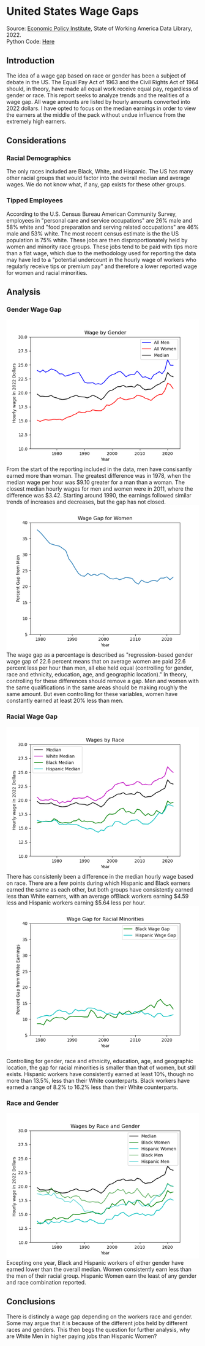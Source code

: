# United States Wage Gaps
Source: [Economic Policy Institute](https://www.epi.org/data/#/?subject=wagegap-mf&r=*), State of Working America Data Library, 2022.  
Python Code: [Here](WageGap.py)
## Introduction
The idea of a wage gap based on race or gender has been a subject of debate in the US. The Equal Pay Act of 1963 and the Civil Rights Act of 1964 should, in theory, have made all equal work receive equal pay, regardless of gender or race. This report seeks to analyze trends and the realities of a wage gap. All wage amounts are listed by hourly amounts converted into 2022 dollars. I have opted to focus on the median earnings in order to view the earners at the middle of the pack without undue influence from the extremely high earners.

## Considerations
### Racial Demographics
The only races included are Black, White, and Hispanic. The US has many other racial groups that would factor into the overall median and average wages. We do not know what, if any, gap exists for these other groups.

### Tipped Employees
According to the U.S. Census Bureau American Community Survey, employees in "personal care and service occupations" are 26% male and 58% white and "food preparation and serving related occupations" are 46% male and 53% white. The most recent census estimate is the the US population is 75% white. These jobs are then disproportionately held by women and minority race groups. These jobs tend to be paid with tips more than a flat wage, which due to the methodology used for reporting the data may have led to a "potential undercount in the hourly wage of workers who regularly receive tips or premium pay" and therefore a lower reported wage for women and racial minorities.

## Analysis
### Gender Wage Gap
<img src="Figure_1.png?raw=true"/>
From the start of the reporting included in the data, men have consisantly earned more than woman. The greatest difference was in 1978, when the median wage per hour was $9.10 greater for a man than a woman. The closest median hourly wages for men and women were in 2011, where the difference was $3.42. Starting around 1990, the earnings followed similar trends of increases and decreases, but the gap has not closed.
<img src="Figure_4.png?raw=true"/>
The wage gap as a percentage is described as "regression-based gender wage gap of 22.6 percent means that on average women are paid 22.6 percent less per hour than men, all else held equal (controlling for gender, race and ethnicity, education, age, and geographic location)." In theory, controlling for these differences should remove a gap. Men and women with the same qualifications in the same areas should be making roughly the same amount. But even controlling for these variables, women have constantly earned at least 20% less than men.

### Racial Wage Gap
<img src="Figure_5.png?raw=true"/>
There has consistenly been a difference in the median hourly wage based on race. There are a few points during which Hispanic and Black earners earned the same as each other, but both groups have consistently earned less than White earners, with an average ofBlack workers earning $4.59 less and Hispanic workers earning $5.64 less per hour.
<img src="Figure_6.png?raw=true"/>

Controlling for gender, race and ethnicity, education, age, and geographic location, the gap for racial minorities is smaller than that of women, but still exists. Hispanic workers have consistently earned at least 10%, though no more than 13.5%, less than their White counterparts. Black workers have earned a range of 8.2% to 16.2% less than their White counterparts.

### Race and Gender
<img src="Figure_3.png?raw=true"/>
Excepting one year, Black and Hispanic workers of either gender have earned lower than the overall median. Women consistently earn less than the men of their racial group. Hispanic Women earn the least of any gender and race combination reported. 

## Conclusions
There is distincly a wage gap depending on the workers race and gender. Some may argue that it is because of the different jobs held by different races and genders. This then begs the question for further analysis, why are White Men in higher paying jobs than Hispanic Women?
